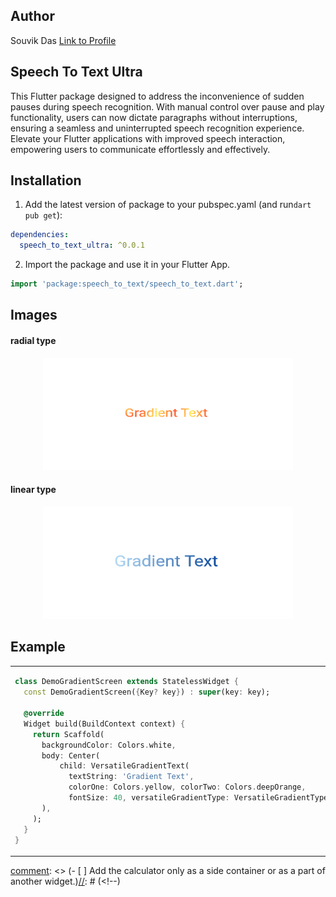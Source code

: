 ## Author

Souvik Das
[Link to Profile](https://www.linkedin.com/in/souvik2710/)

## Speech To Text Ultra

This Flutter package designed to address the inconvenience of sudden pauses during speech recognition.
With manual control over pause and play functionality, users can now dictate paragraphs without interruptions, ensuring a
seamless and uninterrupted speech recognition experience. Elevate your Flutter applications with improved speech interaction,
empowering users to communicate effortlessly and effectively.

## Installation

1. Add the latest version of package to your pubspec.yaml (and run`dart pub get`):
```yaml
dependencies:
  speech_to_text_ultra: ^0.0.1
```
2. Import the package and use it in your Flutter App.
```dart
import 'package:speech_to_text/speech_to_text.dart';
```
## Images


#### radial type
<p align="center">
<img src="https://raw.githubusercontent.com/souvik2710/versatile_gradient_text/master/images/gradient2.png" width="400" height="180" hspace="20"/>
</p>


#### linear type
<p align="center">
<img src="https://raw.githubusercontent.com/souvik2710/versatile_gradient_text/master/images/gradient1.png" width="400" height="180" hspace="20"/>
</p>


## Example


[comment]: <> (<hr>)

<table>
<tr>
<td>

```dart
class DemoGradientScreen extends StatelessWidget {
  const DemoGradientScreen({Key? key}) : super(key: key);

  @override
  Widget build(BuildContext context) {
    return Scaffold(
      backgroundColor: Colors.white,
      body: Center(
          child: VersatileGradientText(
            textString: 'Gradient Text',
            colorOne: Colors.yellow, colorTwo: Colors.deepOrange,
            fontSize: 40, versatileGradientType: VersatileGradientType.radial,)
      ),
    );
  }
}
```

</td>
</tr>
</table>

[comment]: <> (## Next Goals)

[comment]: <> (- [ ] Make more ui and buttons more robust.)

[comment]: <> (  Now all the buttons and functionalities are constant.In the future need to make it more customisable.)

[comment]: <> (- [x] Handle all exceptions)

[comment]: <> (  Handling of exceptions complete)

[comment]: <> (- [ ] Add the calculator only as a side container or as a part of another widget.)[//]: # (<!--)

[//]: # (This README describes the package. If you publish this package to pub.dev,)

[//]: # (this README's contents appear on the landing page for your package.)

[//]: # ()
[//]: # (For information about how to write a good package README, see the guide for)

[//]: # ([writing package pages]&#40;https://dart.dev/guides/libraries/writing-package-pages&#41;.)

[//]: # ()
[//]: # (For general information about developing packages, see the Dart guide for)

[//]: # ([creating packages]&#40;https://dart.dev/guides/libraries/create-library-packages&#41;)

[//]: # (and the Flutter guide for)

[//]: # ([developing packages and plugins]&#40;https://flutter.dev/developing-packages&#41;.)

[//]: # (-->)

[//]: # ()
[//]: # (TODO: Put a short description of the package here that helps potential users)

[//]: # (know whether this package might be useful for them.)

[//]: # ()
[//]: # (## Features)

[//]: # ()
[//]: # (TODO: List what your package can do. Maybe include images, gifs, or videos.)

[//]: # ()
[//]: # (## Getting started)

[//]: # ()
[//]: # (TODO: List prerequisites and provide or point to information on how to)

[//]: # (start using the package.)

[//]: # ()
[//]: # (## Usage)

[//]: # ()
[//]: # (TODO: Include short and useful examples for package users. Add longer examples)

[//]: # (to `/example` folder.)

[//]: # ()
[//]: # (```dart)

[//]: # (const like = 'sample';)

[//]: # (```)

[//]: # ()
[//]: # (## Additional information)

[//]: # ()
[//]: # (TODO: Tell users more about the package: where to find more information, how to)

[//]: # (contribute to the package, how to file issues, what response they can expect)

[//]: # (from the package authors, and more.)
